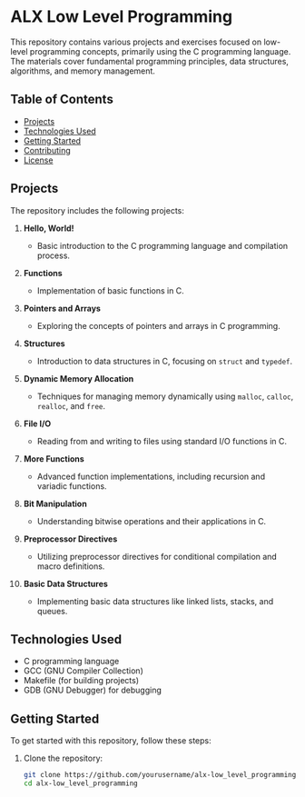 # ALX Low Level Programming

This repository contains various projects and exercises focused on low-level programming concepts, primarily using the C programming language. The materials cover fundamental programming principles, data structures, algorithms, and memory management.

## Table of Contents

- [Projects](#projects)
- [Technologies Used](#technologies-used)
- [Getting Started](#getting-started)
- [Contributing](#contributing)
- [License](#license)

## Projects

The repository includes the following projects:

1. **Hello, World!**
   - Basic introduction to the C programming language and compilation process.

2. **Functions**
   - Implementation of basic functions in C.

3. **Pointers and Arrays**
   - Exploring the concepts of pointers and arrays in C programming.

4. **Structures**
   - Introduction to data structures in C, focusing on `struct` and `typedef`.

5. **Dynamic Memory Allocation**
   - Techniques for managing memory dynamically using `malloc`, `calloc`, `realloc`, and `free`.

6. **File I/O**
   - Reading from and writing to files using standard I/O functions in C.

7. **More Functions**
   - Advanced function implementations, including recursion and variadic functions.

8. **Bit Manipulation**
   - Understanding bitwise operations and their applications in C.

9. **Preprocessor Directives**
   - Utilizing preprocessor directives for conditional compilation and macro definitions.

10. **Basic Data Structures**
    - Implementing basic data structures like linked lists, stacks, and queues.

## Technologies Used

- C programming language
- GCC (GNU Compiler Collection)
- Makefile (for building projects)
- GDB (GNU Debugger) for debugging

## Getting Started

To get started with this repository, follow these steps:

1. Clone the repository:
   ```bash
   git clone https://github.com/yourusername/alx-low_level_programming.git
   cd alx-low_level_programming

